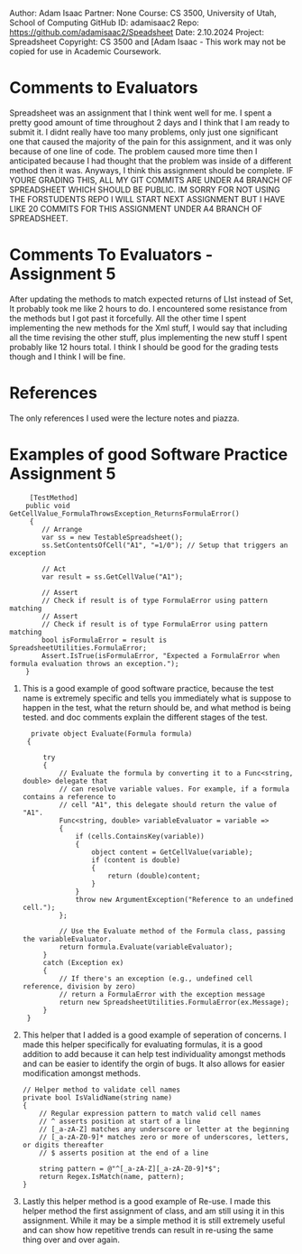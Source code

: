 ﻿Author:     Adam Isaac
Partner:    None
Course:     CS 3500, University of Utah, School of Computing
GitHub ID:  adamisaac2
Repo:       https://github.com/adamisaac2/Speadsheet
Date:       2.10.2024 
Project:    Spreadsheet
Copyright:  CS 3500 and [Adam Isaac - This work may not be copied for use in Academic Coursework.

# Comments to Evaluators
Spreadsheet was an assignment that I think went well for me. I spent a pretty good amount of time throughout 2 days and I think that I 
am ready to submit it. I didnt really have too many problems, only just one significant one that caused the majority of the pain for this 
assignment, and it was only because of one line of code. The problem caused more time then I anticipated because I had thought that the problem
was inside of a different method then it was. Anyways, I think this assignment should be complete. IF YOURE GRADING THIS, ALL MY GIT COMMITS ARE 
UNDER A4 BRANCH OF SPREADSHEET WHICH SHOULD BE PUBLIC. IM SORRY FOR NOT USING THE FORSTUDENTS REPO I WILL START NEXT ASSIGNMENT BUT I HAVE LIKE 
20 COMMITS FOR THIS ASSIGNMENT UNDER A4 BRANCH OF SPREADSHEET. 

# Comments To Evaluators - Assignment 5
After updating the methods to match expected returns of LIst instead of Set, It probably took me like 2 hours to do. I encountered some resistance
from the methods but I got past it forcefully. All the other time I spent implementing the new methods for the Xml stuff, I would say that 
including all the time revising the other stuff, plus implementing the new stuff I spent probably like 12 hours total. I think I should be
good for the grading tests though and I think I will be fine. 


# References
The only references I used were the lecture notes and piazza. 

# Examples of good Software Practice Assignment 5

         [TestMethod]
        public void GetCellValue_FormulaThrowsException_ReturnsFormulaError()
         {
            // Arrange
            var ss = new TestableSpreadsheet();
            ss.SetContentsOfCell("A1", "=1/0"); // Setup that triggers an exception

            // Act
            var result = ss.GetCellValue("A1");

            // Assert
            // Check if result is of type FormulaError using pattern matching
            // Assert
            // Check if result is of type FormulaError using pattern matching
            bool isFormulaError = result is SpreadsheetUtilities.FormulaError;
            Assert.IsTrue(isFormulaError, "Expected a FormulaError when formula evaluation throws an exception.");
        }

1. This is a good example of good software practice, because the test name is extremely specific and tells you immediately what is suppose
to happen in the test, what the return should be, and what method is being tested. and doc comments explain the different stages of the test. 

         private object Evaluate(Formula formula)
        {
            
            try
            {
                // Evaluate the formula by converting it to a Func<string, double> delegate that
                // can resolve variable values. For example, if a formula contains a reference to
                // cell "A1", this delegate should return the value of "A1".
                Func<string, double> variableEvaluator = variable =>
                {
                    if (cells.ContainsKey(variable))
                    {
                        object content = GetCellValue(variable);
                        if (content is double)
                        {
                            return (double)content;
                        }
                    }
                    throw new ArgumentException("Reference to an undefined cell.");
                };

                // Use the Evaluate method of the Formula class, passing the variableEvaluator.
                return formula.Evaluate(variableEvaluator);
            }
            catch (Exception ex)
            {
                // If there's an exception (e.g., undefined cell reference, division by zero)
                // return a FormulaError with the exception message
                return new SpreadsheetUtilities.FormulaError(ex.Message);
            }
        }

 2. This helper that I added is a good example of seperation of concerns. I made this helper specifically for evaluating formulas,
 it is a good addition to add because it can help test individuality amongst methods and can be easier to identify the orgin of bugs.
It also allows for easier modification amongst methods. 


        // Helper method to validate cell names
        private bool IsValidName(string name)
        {
            // Regular expression pattern to match valid cell names
            // ^ asserts position at start of a line
            // [_a-zA-Z] matches any underscore or letter at the beginning
            // [_a-zA-Z0-9]* matches zero or more of underscores, letters, or digits thereafter
            // $ asserts position at the end of a line

            string pattern = @"^[_a-zA-Z][_a-zA-Z0-9]*$";
            return Regex.IsMatch(name, pattern);
        }

3. Lastly this helper method is a good example of Re-use. I made this helper method the first assignment of class, and am still
using it in this assignment. While it may be a simple method it is still extremely useful and can show how repetitive trends can result in
re-using the same thing over and over again. 